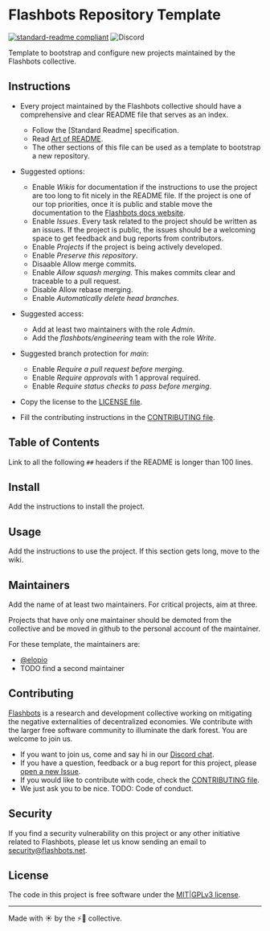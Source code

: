 # Flashbots Repository Template

[![standard-readme compliant](https://img.shields.io/badge/readme%20style-standard-brightgreen.svg?style=flat-square)](https://github.com/RichardLitt/standard-readme)
![Discord](https://img.shields.io/discord/755466764501909692)

Template to bootstrap and configure new projects maintained by the Flashbots collective.

## Instructions

- Every project maintained by the Flashbots collective should have a comprehensive and clear README file that serves as an index.
  - Follow the [Standard Readme] specification.
  - Read [Art of README](https://github.com/hackergrrl/art-of-readme).
  - The other sections of this file can be used as a template to bootstrap a new repository.
  
- Suggested options:
  - Enable _Wikis_ for documentation if the instructions to use the project are too long to fit nicely in the README file. If the project is one of our top priorities, once it is public and stable move the documentation to the [Flashbots docs website](https://docs.flashbots.net/).
  - Enable _Issues_. Every task related to the project should be written as an issues. If the project is public, the issues should be a welcoming space to get feedback and bug reports from contributors.
  - Enable _Projects_ if the project is being actively developed.
  - Enable _Preserve this repository_.
  - Disaable Allow merge commits.
  - Enable _Allow squash merging_. This makes commits clear and traceable to a pull request.
  - Disable Allow rebase merging.
  - Enable _Automatically delete head branches_.
  
- Suggested access:
  - Add at least two maintainers with the role _Admin_.
  - Add the _flashbots/engineering_ team with the role _Write_.

- Suggested branch protection for _main_:
  - Enable _Require a pull request before merging_.
  - Enable _Require approvals_ with 1 approval required.
  - Enable _Require status checks to pass before merging_.

- Copy the license to the [LICENSE file](LICENSE.md).

- Fill the contributing instructions in the [CONTRIBUTING file](CONTRIBUTING.md).

## Table of Contents

Link to all the following `##` headers if the README is longer than 100 lines.

## Install

Add the instructions to install the project.

## Usage

Add the instructions to use the project. If this section gets long, move to the wiki.

## Maintainers

Add the name of at least two maintainers. For critical projects, aim at three.

Projects that have only one maintainer should be demoted from the collective and be moved in github to the personal account of the maintainer.

For these template, the maintainers are:

- [@elopio](https://github.com/elopio)
- TODO find a second maintainer

## Contributing

[Flashbots](https://flashbots.net) is a research and development collective working on mitigating the negative externalities of decentralized economies. We contribute with the larger free software community to illuminate the dark forest. You are welcome to join us.

- If you want to join us, come and say hi in our [Discord chat](https://discord.gg/7hvTycdNcK).
- If you have a question, feedback or a bug report for this project, please [open a new Issue](https://github.com/flashbots/flashbots-repository-template/issues).
- If you would like to contribute with code, check the [CONTRIBUTING file](CONTRIBUTING.md).
- We just ask you to be nice. TODO: Code of conduct.

## Security

If you find a security vulnerability on this project or any other initiative related to Flashbots, please let us know sending an email to security@flashbots.net.

## License

The code in this project is free software under the [MIT|GPLv3 license](LICENSE.md).

---

Made with ☀️ by the ⚡🤖 collective.
